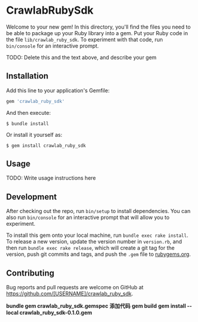 # CrawlabRubySdk

Welcome to your new gem! In this directory, you'll find the files you need to be able to package up your Ruby library into a gem. Put your Ruby code in the file `lib/crawlab_ruby_sdk`. To experiment with that code, run `bin/console` for an interactive prompt.

TODO: Delete this and the text above, and describe your gem

## Installation

Add this line to your application's Gemfile:

```ruby
gem 'crawlab_ruby_sdk'
```

And then execute:

    $ bundle install

Or install it yourself as:

    $ gem install crawlab_ruby_sdk

## Usage

TODO: Write usage instructions here

## Development

After checking out the repo, run `bin/setup` to install dependencies. You can also run `bin/console` for an interactive prompt that will allow you to experiment.

To install this gem onto your local machine, run `bundle exec rake install`. To release a new version, update the version number in `version.rb`, and then run `bundle exec rake release`, which will create a git tag for the version, push git commits and tags, and push the `.gem` file to [rubygems.org](https://rubygems.org).

## Contributing

Bug reports and pull requests are welcome on GitHub at https://github.com/[USERNAME]/crawlab_ruby_sdk.

**bundle gem crawlab_ruby_sdk.gemspec**
**添加代码**
**gem build**
**gem install --local crawlab_ruby_sdk-0.1.0.gem**
